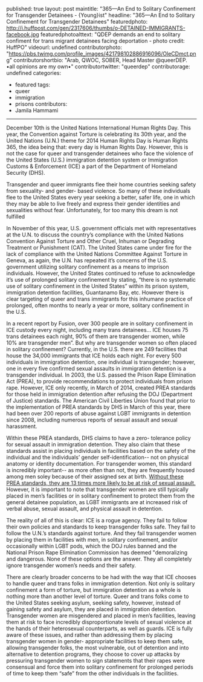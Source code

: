 published: true
layout: post
maintitle: "365—An End to Solitary Confinement for Transgender Detainees - {Young}ist"
headline: "365—An End to Solitary Confinement for Transgender Detainees"
featuredphoto: http://i.huffpost.com/gen/2317606/thumbs/o-DETAINED-IMMIGRANTS-facebook.jpg
featuredphotoalttext: "QDEP demands an end to solitary confiment for trans migrant detainees facing deportation - photo credit: HuffPO" 
videourl: undefined
contributorphoto: "https://pbs.twimg.com/profile_images/421798102886916096/OleCDmct.png"
contributorshortbio: "Arab, QWOC, SOBER, Head Master @queerDEP. •all opinions are my own•"
contributortwitter: "queerdep"
contributorage: undefined
categories: 
  - featured
tags: 
  - queer
  - immigration
  - prisons
contributors: 
  - Jamila Hammami
---
December 10th is the United Nations International Human Rights Day. This year, the Convention against Torture is celebrating its 30th year, and the United Nations (U.N.) theme for 2014 Human Rights Day is Human Rights 365, the idea being that: every day is Human Rights Day. However, this is not the case for queer and transgender detainees who face the violence of the United States (U.S.) immigration detention system or Immigration Customs & Enforcement (ICE) a part of the Department of Homeland Security (DHS).

Transgender and queer immigrants flee their home countries seeking safety from sexuality- and gender- based violence. So many of these individuals flee to the United States every year seeking a better, safer life, one in which they may be able to live freely and express their gender identities and sexualities without fear. Unfortunately, for too many this dream is not fulfilled

In November of this year, U.S. government officials met with representatives at the U.N. to discuss the country’s compliance with the United Nations Convention Against Torture and Other Cruel, Inhuman or Degrading Treatment or Punishment (CAT). The United States came under fire for the lack of compliance with the United Nations Committee Against Torture in Geneva, as again, the U.N. has repeated it’s concerns of the U.S. government utilizing solitary confinement as a means to imprison individuals. However, the United States continued to refuse to acknowledge it’s use of prolonged solitary confinement by stating, “there is no systematic use of solitary confinement in the United States” within its prison system, immigration detention facilities, Guantanamo Bay, etc. However there is clear targeting of queer and trans immigrants for this inhumane practice of prolonged, often months to nearly a year or more, solitary confinement in the U.S. 

In a recent report by Fusion, over 300 people are in solitary confinement in ICE custody every night, including many trans detainees… ICE houses 75 trans detainees each night, 90% of them are transgender women, while 10% are transgender men”. But why are transgender women so often placed in solitary confinement? Currently, in the U.S. there are 249 facilities that house the 34,000 immigrants that ICE holds each night. For every 500 individuals in immigration detention, one individual is transgender; however, one in every five confirmed sexual assaults in immigration detention is a transgender individual.  In 2003, the U.S. passed the Prison Rape Elimination Act (PREA), to provide recommendations to protect individuals from prison rape. However, ICE only recently, in March of 2014, created PREA standards for those held in immigration detention after refusing the DOJ (Department of Justice) standards. The American Civil Liberties Union found that prior to the implementation of PREA standards by DHS in March of this year, there had been over 200 reports of abuse against LGBT immigrants in detention since 2008, including numerous reports of sexual assault and sexual harassment.

Within these PREA standards, DHS claims to have a zero- tolerance policy for sexual assault in immigration detention. They also claim that these standards assist in placing individuals in facilities based on the safety of the individual and the individuals’ gender self-identification-- not on physical anatomy or identity documentation. For transgender women, this standard is incredibly important-- as more often than not, they are frequently housed among men soley because of their assigned sex at birth. [Without these PREA standards, they are 13 times more likely to be at risk of sexual assault.](https://www.americanprogress.org/issues/lgbt/report/2014/04/02/86976/how-the-prison-rape-elimination-act-helps-lgbt-immigrants-in-detention/) However, it is important to note that transgender women are still typically placed in men’s facilities or in solitary confinement to protect them from the general detainee population, as LGBT immigrants are at increased risk of verbal abuse, sexual assault, and physical assault in detention.

The reality of all of this is clear: ICE is a rogue agency. They fail to follow their own policies and standards to keep transgender folks safe. They fail to follow the U.N.’s standards against torture. And they fail transgender women by placing them in facilities with men, in solitary confinement, and/or occasionally within LGBT pods, which the DOJ rules banned and the National Prison Rape Elimination Commission has deemed "demoralizing and dangerous. None of these options are the answer. They all completely ignore transgender women’s needs and their safety.

There are clearly broader concerns to be had with the way that ICE chooses to handle queer and trans folks in immigration detention. Not only is solitary confinement a form of torture, but immigration detention as a whole is nothing more than another level of torture. Queer and trans folks come to the United States seeking asylum, seeking safety, however, instead of gaining safety and asylum, they are placed in immigration detention. Transgender women are misgendered and placed in men’s facilities, leaving them at risk to face incredibly disproportionate levels of sexual violence at the hands of their heterosexual counterparts, as well as guards. ICE is fully aware of these issues, and rather than addressing them by placing transgender women in gender- appropriate facilities to keep them safe, allowing transgender folks, the most vulnerable, out of detention and into alternative to detention programs, they choose to cover up attacks by pressuring transgender women to sign statements that their rapes were consensual and force them into solitary confinement for prolonged periods of time to keep them “safe” from the other individuals in the facilities.
                    
